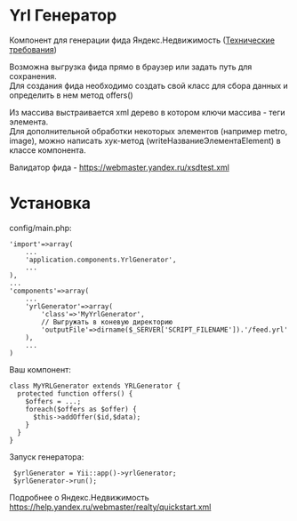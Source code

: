 Yrl Генератор
============
Компонент для генерации фида Яндекс.Недвижимость (<a href="https://help.yandex.ru/webmaster/realty/requirements.xml">Технические требования</a>)

Возможна выгрузка фида прямо в браузер или задать путь для сохранения.<br/>
Для создания фида необходимо создать свой класс для сбора данных и определить в нем метод offers()<br/>

Из массива выстраивается xml дерево в котором ключи массива - теги элемента.<br/>
Для дополнительной обработки некоторых элементов (например metro, image), можно написать хук-метод (writeНазваниеЭлементаElement) в классе компонента. 

Валидатор фида - https://webmaster.yandex.ru/xsdtest.xml

Установка
============
config/main.php:

    'import'=>array(
        ...
        'application.components.YrlGenerator',
        ...
    ),
    ...
    'components'=>array(
        ...
        'yrlGenerator'=>array(
            'class'=>'MyYrlGenerator',
            // Выгружать в коневую директорию
            'outputFile'=>dirname($_SERVER['SCRIPT_FILENAME']).'/feed.yrl'
        ),
        ...
    )

Ваш компонент:

    class MyYRLGenerator extends YRLGenerator {
      protected function offers() {
        $offers = ...;
        foreach($offers as $offer) {
          $this->addOffer($id,$data);
        }
      }
    }

Запуск генератора:

     $yrlGenerator = Yii::app()->yrlGenerator;
     $yrlGenerator->run();

Подробнее о Яндекс.Недвижимость https://help.yandex.ru/webmaster/realty/quickstart.xml
